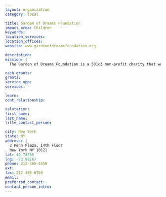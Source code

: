 ```yaml
---
layout: organization
category: local

title: Garden of Dreams Foundation
impact_area: Children
keywords: 
location_services: 
location_offices: 
website: www.gardenofdreamsfoundation.org

description: 
mission: |
  The Garden of Dreams Foundation is a 501c3 non-profit charity that works closely with all areas of Madison Square Garden, including the  New York Knicks, Rangers, Liberty, MSG Media, MSG Entertainment and Fuse “to make dreams come true for kids in crisis”. In the three years since its establishment, Garden of Dreams has worked tirelessly to fulfill its mission by creating unique and unforgettable events and activities -often involving unprecedented access to Madison Square Garden celebrities, events and venues  -that have brightened the lives of thousands and thousands of special children and their families.

cash_grants: 
grants: 
service_opp: 
services: 

learn: 
cont_relationship: 

salutation: 
first_name: 
last_name: 
title_contact_person: 

city: New York
state: NY
address: |
  2 Penn Plaza, 14th Floor  
  New York NY 10121
lat: 40.74955
lng: -73.99167
phone: 212-465-4458
ext: 
fax: 212-465-6789
email: 
preferred_contact: 
contact_person_intro: 
---
```

